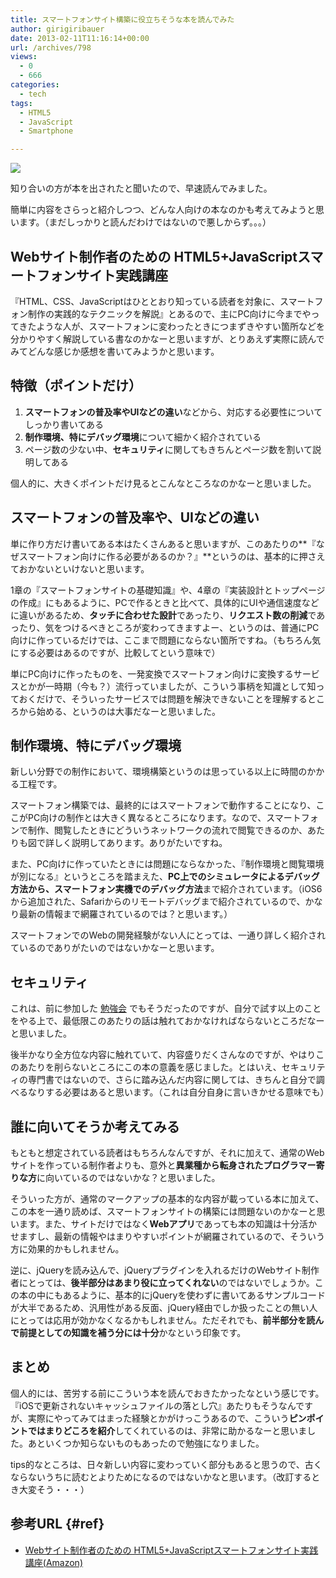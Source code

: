```yaml
---
title: スマートフォンサイト構築に役立ちそうな本を読んでみた
author: girigiribauer
date: 2013-02-11T11:16:14+00:00
url: /archives/798
views:
  - 0
  - 666
categories:
  - tech
tags:
  - HTML5
  - JavaScript
  - Smartphone

---
```

![][1]

知り合いの方が本を出されたと聞いたので、早速読んでみました。

簡単に内容をさらっと紹介しつつ、どんな人向けの本なのかも考えてみようと思います。（まだしっかりと読んだわけではないので悪しからず。。。）

## Webサイト制作者のための HTML5+JavaScriptスマートフォンサイト実践講座

『HTML、CSS、JavaScriptはひととおり知っている読者を対象に、スマートフォン制作の実践的なテクニックを解説』とあるので、主にPC向けに今までやってきたような人が、スマートフォンに変わったときにつまずきやすい箇所などを分かりやすく解説している書なのかなーと思いますが、とりあえず実際に読んでみてどんな感じか感想を書いてみようかと思います。

## 特徴（ポイントだけ）

  1. **スマートフォンの普及率やUIなどの違い**などから、対応する必要性についてしっかり書いてある
  2. **制作環境、特にデバッグ環境**について細かく紹介されている
  3. ページ数の少ない中、**セキュリティ**に関してもきちんとページ数を割いて説明してある

個人的に、大きくポイントだけ見るとこんなところなのかなーと思いました。

## スマートフォンの普及率や、UIなどの違い

単に作り方だけ書いてある本はたくさんあると思いますが、このあたりの**『なぜスマートフォン向けに作る必要があるのか？』**というのは、基本的に押さえておかないといけないと思います。

1章の『スマートフォンサイトの基礎知識』や、4章の『実装設計とトップページの作成』にもあるように、PCで作るときと比べて、具体的にUIや通信速度などに違いがあるため、**タッチに合わせた設計**であったり、**リクエスト数の削減**であったり、気をつけるべきところが変わってきますよー、というのは、普通にPC向けに作っているだけでは、ここまで問題にならない箇所ですね。（もちろん気にする必要はあるのですが、比較してという意味で）

単にPC向けに作ったものを、一発変換でスマートフォン向けに変換するサービスとかが一時期（今も？）流行っていましたが、こういう事柄を知識として知っておくだけで、そういったサービスでは問題を解決できないことを理解するところから始める、というのは大事だなーと思いました。

## 制作環境、特にデバッグ環境

新しい分野での制作において、環境構築というのは思っている以上に時間のかかる工程です。

スマートフォン構築では、最終的にはスマートフォンで動作することになり、ここがPC向けの制作とは大きく異なるところになります。なので、スマートフォンで制作、閲覧したときにどういうネットワークの流れで閲覧できるのか、あたりも図で詳しく説明してあります。ありがたいですね。

また、PC向けに作っていたときには問題にならなかった、『制作環境と閲覧環境が別になる』というところを踏まえた、**PC上でのシミュレータによるデバッグ方法から、スマートフォン実機でのデバッグ方法**まで紹介されています。（iOS6から追加された、Safariからのリモートデバッグまで紹介されているので、かなり最新の情報まで網羅されているのでは？と思います。）

スマートフォンでのWebの開発経験がない人にとっては、一通り詳しく紹介されているのでありがたいのではないかなーと思います。

## セキュリティ

これは、前に参加した [勉強会][2] でもそうだったのですが、自分で試す以上のことをやる上で、最低限このあたりの話は触れておかなければならないところだなーと思いました。

後半かなり全方位な内容に触れていて、内容盛りだくさんなのですが、やはりこのあたりを削らないところにこの本の意義を感じました。とはいえ、セキュリティの専門書ではないので、さらに踏み込んだ内容に関しては、きちんと自分で調べるなりする必要はあると思います。（これは自分自身に言いきかせる意味でも）

## 誰に向いてそうか考えてみる

もともと想定されている読者はもちろんなんですが、それに加えて、通常のWebサイトを作っている制作者よりも、意外と**異業種から転身されたプログラマー寄りな方**に向いているのではないかな？と思いました。

そういった方が、通常のマークアップの基本的な内容が載っている本に加えて、この本を一通り読めば、スマートフォンサイトの構築には問題ないのかなーと思います。また、サイトだけではなく**Webアプリ**であっても本の知識は十分活かせますし、最新の情報やはまりやすいポイントが網羅されているので、そういう方に効果的かもしれません。

逆に、jQueryを読み込んで、jQueryプラグインを入れるだけのWebサイト制作者にとっては、**後半部分はあまり役に立ってくれない**のではないでしょうか。この本の中にもあるように、基本的にjQueryを使わずに書いてあるサンプルコードが大半であるため、汎用性がある反面、jQuery経由でしか扱ったことの無い人にとっては応用が効かなくなるかもしれません。ただそれでも、**前半部分を読んで前提としての知識を補う分には十分**かなという印象です。

## まとめ

個人的には、苦労する前にこういう本を読んでおきたかったなという感じです。『iOSで更新されないキャッシュファイルの落とし穴』あたりもそうなんですが、実際にやってみてはまった経験とかがけっこうあるので、こういう**ピンポイントではまりどころを紹介**してくれているのは、非常に助かるなーと思いました。あといくつか知らないものもあったので勉強になりました。

tips的なところは、日々新しい内容に変わっていく部分もあると思うので、古くならないうちに読むとよりためになるのではないかなと思います。（改訂するとき大変そう・・・）

## 参考URL {#ref}

  * [Webサイト制作者のための HTML5+JavaScriptスマートフォンサイト実践講座(Amazon)][3]

 [1]: /img/2013/02/books.jpg
 [2]: /archives/673/
 [3]: http://www.amazon.co.jp/Web%E3%82%B5%E3%82%A4%E3%83%88%E5%88%B6%E4%BD%9C%E8%80%85%E3%81%AE%E3%81%9F%E3%82%81%E3%81%AE-HTML5-JavaScript%E3%82%B9%E3%83%9E%E3%83%BC%E3%83%88%E3%83%95%E3%82%A9%E3%83%B3%E3%82%B5%E3%82%A4%E3%83%88%E5%AE%9F%E8%B7%B5%E8%AC%9B%E5%BA%A7-%E4%BD%90%E8%97%A4-%E6%AD%A9/dp/4774154113/ref=sr_1_13?ie=UTF8&qid=1360567442&sr=8-13

